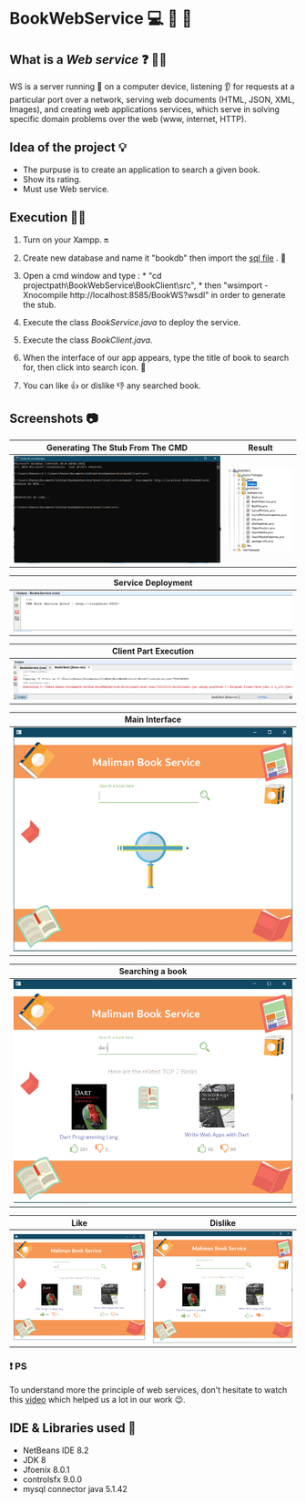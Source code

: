 # BookWebService 💻 📌 📙 

## What is a *Web service* ❓ 🤷‍♀
 WS is a server running 🔌 on a computer device, listening 👂 for requests at a particular port over a network, serving web documents (HTML, JSON, XML, Images), and creating web applications services, which serve in solving specific domain problems over the web (www, internet, HTTP).
 
## Idea of the project 💡

 * The purpuse is to create an application to search a given book.
 * Show its rating.
 * Must use Web service.
 
   
## Execution 🔌🔨

1. Turn on your Xampp. 🔛

2. Create new database and name it "bookdb" then import the [sql file](https://github.com/Maliman-Org/BookWebService/blob/master/BooksService/bookdb.sql) . 💾

3. Open a cmd window and type :
          * "cd projectpath\BookWebService\BookClient\src\", 
          * then "wsimport -Xnocompile http://localhost:8585/BookWS?wsdl" in order to generate the stub.
          
4. Execute the class *BookService.java* to deploy the service.

5. Execute the class *BookClient.java*.

6. When the interface of our app appears, type the title of book to search for, then click into search icon. 🔎

7. You can like 👍 or dislike 👎 any searched book.

## Screenshots 📷

| Generating The Stub From The CMD | Result |
| ------------- |:-------------:|
| ![alt text](https://github.com/Maliman-Org/BookWebService/blob/master/ScreenShots/generatingStub.PNG "Stub generation" ) | ![alt text](https://github.com/Maliman-Org/BookWebService/blob/master/ScreenShots/ResultOfGeneratingStub.PNG "Result" ) |

| Service Deployment |
| ------------- |
|![alt text](https://github.com/Maliman-Org/BookWebService/blob/master/ScreenShots/serviceDeployed.PNG "Service deployed" )|


| Client Part Execution |
| ------------- |
|![alt text](https://github.com/Maliman-Org/BookWebService/blob/master/ScreenShots/execution.PNG "Execution" )|

| Main Interface |
| ------------- |
|![alt text](https://github.com/Maliman-Org/BookWebService/blob/master/ScreenShots/mainScreen.PNG "Main screen" )|

| Searching a book |
| ------------- |
|![alt text](https://github.com/Maliman-Org/BookWebService/blob/master/ScreenShots/searchAbook.PNG "Searching" )|

| Like | Dislike |
| ------------- |:-------------:|
| ![alt text](https://github.com/Maliman-Org/BookWebService/blob/master/ScreenShots/likeAbook.PNG "like" ) | ![alt text](https://github.com/Maliman-Org/BookWebService/blob/master/ScreenShots/dislikeAbook.PNG "dislike" ) |

### ❗️ PS
   To understand more the principle of web services, don't hesitate to watch this [video](https://www.youtube.com/watch?v=VNC7OANJL5g&list=PLxr551TUsmAozms7qX1iT8JzAwllHq0vD&fbclid=IwAR1TZ02I6PZJTVfk8kbM74uGEXKSRkDOtmVDwYh8rzotLPiGs7WBho-66Rs) which helped us a lot in our work 😉.
    

## IDE & Libraries used 🔧

 * NetBeans IDE 8.2
 * JDK 8
 * Jfoenix 8.0.1
 * controlsfx 9.0.0
 * mysql connector java 5.1.42

